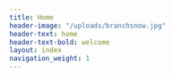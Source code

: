 ```yaml
---
title: Home
header-image: "/uploads/branchsnow.jpg"
header-text: home
header-text-bold: welcome
layout: index
navigation_weight: 1
---
```


